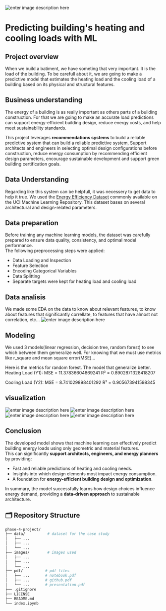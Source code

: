 ![enter image description here](images/energy2.png)
# Predicting building's heating and cooling loads with ML
## Project overview
When we build a batiment, we have someting that very important. It is the load of the building. To be carefull about it, we are going to make a predictive model that estimates the heating load and the cooling load of a building based on its physical and structural features.
## Business understanding
The energy of a building is as really important as others parts of a building construction. For that we are going to make an accurate load predictions can support energy-efficient building design, reduce energy costs, and help meet sustainability standards.

This project leverages **recommendations systems** to build a reliable predictive system that can build a reliable predictive system, Support architects and engineers in selecting optimal design configurations before construction, reduce energy consumption by recommending efficient design parameters, encourage sustainable development and support green building certification goals.
## Data Understanding
Regarding like this system can be helpfull, it was necessery to get data to help it true. We used the [Energy Efficiency Dataset](https://archive.ics.uci.edu/dataset/242/energy+efficiency) commonly available on the UCI Machine Learning Repository. This dataset bases on several architectural and design-related parameters.

## Data preparation
Before training any machine learning models, the dataset was carefully prepared to ensure data quality, consistency, and optimal model performance.  
The following preprocessing steps were applied:
- Data Loading and Inspection
- Feature Selection
- Encoding Categorical Variables
- Data Splitting
- Separate targets were kept for heating load and cooling load
## Data analisis
We made some EDA on the data to know about relevant features, to know about features that significantly correllate, to features that have almost not correlation, etc...
![enter image description here](images/corr_matrix.png)
## Modeling
We used 3 models(linear regression, decision tree, random forest) to see which between them gemeralize well. For knowing that we must use metrics like r_square and mean square error(MSE)...

Here is the metrics for random forest. The model that generalize better.
Heating Load (Y1):
MSE = 11.37836604869241
R² = 0.8902871328418207

Cooling Load (Y2):
MSE = 8.741029898401292
R² = 0.905673941598345

## visualization
![enter image description here](images/mse.png)
![enter image description here](images/rsquare.png)
![enter image description here](images/heating.png)
![enter image description here](images/cooling.png)
## Conclusion

The developed model shows that machine learning can effectively predict building energy loads using only geometric and material features.  
This can significantly **support architects, engineers, and energy planners** by providing:
- Fast and reliable predictions of heating and cooling needs.  
- Insights into which design elements most impact energy consumption.  
- A foundation for **energy-efficient building design and optimization**.

In summary, the model successfully learns how design choices influence energy demand, providing a **data-driven approach** to sustainable architecture.

## 🗂️ Repository Structure

```bash
phase-4-project/
├── data/          # dataset for the case study
│   ├── ...
│   ├── ...
│   └── ...
├── images/        # images used
│   ├── ...
│   ├── ...
│   └── ...
├── pdf/          # pdf files 
│   ├── ...       # notebook.pdf
│   ├── ...       # github.pdf
│   └── ...       # presentation.pdf         
├── .gitignore
├── LICENSE
├── README.md    
└── index.ipynb           
```
